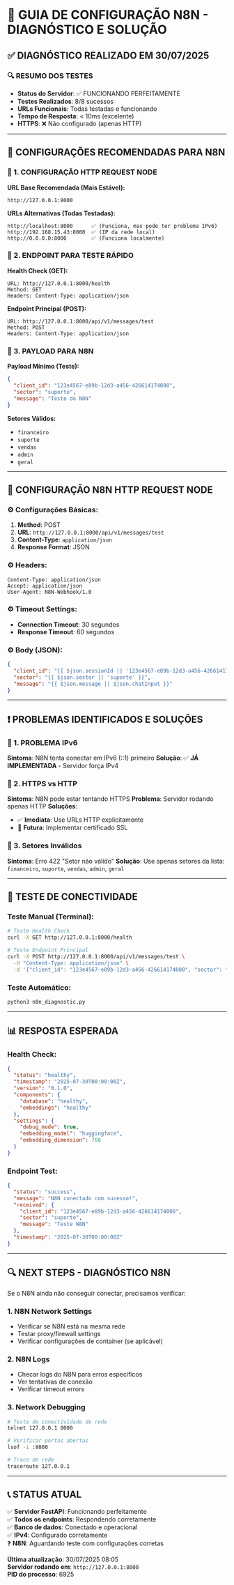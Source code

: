# 🚀 GUIA DE CONFIGURAÇÃO N8N - DIAGNÓSTICO E SOLUÇÃO

## ✅ DIAGNÓSTICO REALIZADO EM 30/07/2025

### 🔍 RESUMO DOS TESTES
- **Status do Servidor**: ✅ FUNCIONANDO PERFEITAMENTE
- **Testes Realizados**: 8/8 sucessos 
- **URLs Funcionais**: Todas testadas e funcionando
- **Tempo de Resposta**: < 10ms (excelente)
- **HTTPS**: ❌ Não configurado (apenas HTTP)

---

## 🎯 CONFIGURAÇÕES RECOMENDADAS PARA N8N

### 📌 1. CONFIGURAÇÃO HTTP REQUEST NODE

**URL Base Recomendada (Mais Estável):**
```
http://127.0.0.1:8000
```

**URLs Alternativas (Todas Testadas):**
```
http://localhost:8000      ✅ (Funciona, mas pode ter problema IPv6)
http://192.168.15.43:8000  ✅ (IP da rede local)
http://0.0.0.0:8000        ✅ (Funciona localmente)
```

### 📌 2. ENDPOINT PARA TESTE RÁPIDO

**Health Check (GET):**
```
URL: http://127.0.0.1:8000/health
Method: GET
Headers: Content-Type: application/json
```

**Endpoint Principal (POST):**
```
URL: http://127.0.0.1:8000/api/v1/messages/test
Method: POST
Headers: Content-Type: application/json
```

### 📌 3. PAYLOAD PARA N8N

**Payload Mínimo (Teste):**
```json
{
  "client_id": "123e4567-e89b-12d3-a456-426614174000",
  "sector": "suporte",
  "message": "Teste do N8N"
}
```

**Setores Válidos:**
- `financeiro`
- `suporte` 
- `vendas`
- `admin`
- `geral`

---

## 🔧 CONFIGURAÇÃO N8N HTTP REQUEST NODE

### ⚙️ Configurações Básicas:
1. **Method**: POST
2. **URL**: `http://127.0.0.1:8000/api/v1/messages/test`
3. **Content-Type**: `application/json`
4. **Response Format**: JSON

### ⚙️ Headers:
```
Content-Type: application/json
Accept: application/json
User-Agent: N8N-Webhook/1.0
```

### ⚙️ Timeout Settings:
- **Connection Timeout**: 30 segundos
- **Response Timeout**: 60 segundos

### ⚙️ Body (JSON):
```json
{
  "client_id": "{{ $json.sessionId || '123e4567-e89b-12d3-a456-426614174000' }}",
  "sector": "{{ $json.sector || 'suporte' }}",
  "message": "{{ $json.message || $json.chatInput }}"
}
```

---

## ❗ PROBLEMAS IDENTIFICADOS E SOLUÇÕES

### 🚨 1. PROBLEMA IPv6
**Sintoma**: N8N tenta conectar em IPv6 (::1) primeiro
**Solução**: ✅ **JÁ IMPLEMENTADA** - Servidor força IPv4

### 🚨 2. HTTPS vs HTTP  
**Sintoma**: N8N pode estar tentando HTTPS
**Problema**: Servidor rodando apenas HTTP
**Soluções**:
   - ✅ **Imediata**: Use URLs HTTP explicitamente
   - 🔄 **Futura**: Implementar certificado SSL

### 🚨 3. Setores Inválidos
**Sintoma**: Erro 422 "Setor não válido"
**Solução**: Use apenas setores da lista: `financeiro`, `suporte`, `vendas`, `admin`, `geral`

---

## 🧪 TESTE DE CONECTIVIDADE

### Teste Manual (Terminal):
```bash
# Teste Health Check
curl -X GET http://127.0.0.1:8000/health

# Teste Endpoint Principal
curl -X POST http://127.0.0.1:8000/api/v1/messages/test \
  -H "Content-Type: application/json" \
  -d '{"client_id": "123e4567-e89b-12d3-a456-426614174000", "sector": "suporte", "message": "Teste N8N"}'
```

### Teste Automático:
```bash
python3 n8n_diagnostic.py
```

---

## 📊 RESPOSTA ESPERADA

### Health Check:
```json
{
  "status": "healthy",
  "timestamp": "2025-07-30T00:00:00Z",
  "version": "0.1.0",
  "components": {
    "database": "healthy",
    "embeddings": "healthy"
  },
  "settings": {
    "debug_mode": true,
    "embedding_model": "huggingface",
    "embedding_dimension": 768
  }
}
```

### Endpoint Test:
```json
{
  "status": "success",
  "message": "N8N conectado com sucesso!",
  "received": {
    "client_id": "123e4567-e89b-12d3-a456-426614174000",
    "sector": "suporte",
    "message": "Teste N8N"
  },
  "timestamp": "2025-07-30T00:00:00Z"
}
```

---

## 🔍 NEXT STEPS - DIAGNÓSTICO N8N

Se o N8N ainda não conseguir conectar, precisamos verificar:

### 1. **N8N Network Settings**
   - Verificar se N8N está na mesma rede
   - Testar proxy/firewall settings
   - Verificar configurações de container (se aplicável)

### 2. **N8N Logs**  
   - Checar logs do N8N para erros específicos
   - Ver tentativas de conexão
   - Verificar timeout errors

### 3. **Network Debugging**
   ```bash
   # Teste de conectividade de rede
   telnet 127.0.0.1 8000
   
   # Verificar portas abertas
   lsof -i :8000
   
   # Trace de rede
   traceroute 127.0.0.1
   ```

---

## 📞 STATUS ATUAL

✅ **Servidor FastAPI**: Funcionando perfeitamente  
✅ **Todos os endpoints**: Respondendo corretamente  
✅ **Banco de dados**: Conectado e operacional  
✅ **IPv4**: Configurado corretamente  
❓ **N8N**: Aguardando teste com configurações corretas  

**Última atualização**: 30/07/2025 08:05  
**Servidor rodando em**: `http://127.0.0.1:8000`  
**PID do processo**: 6925
